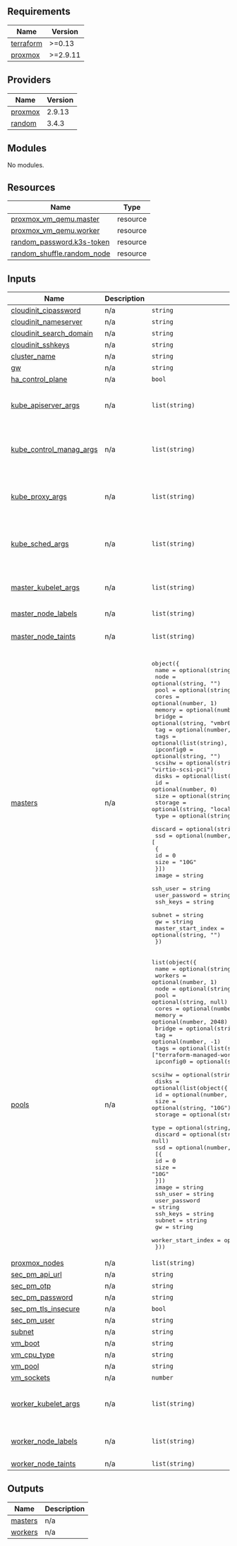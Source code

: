 <!-- BEGIN_TF_DOCS -->
## Requirements

| Name | Version |
|------|---------|
| <a name="requirement_terraform"></a> [terraform](#requirement\_terraform) | >=0.13 |
| <a name="requirement_proxmox"></a> [proxmox](#requirement\_proxmox) | >=2.9.11 |

## Providers

| Name | Version |
|------|---------|
| <a name="provider_proxmox"></a> [proxmox](#provider\_proxmox) | 2.9.13 |
| <a name="provider_random"></a> [random](#provider\_random) | 3.4.3 |

## Modules

No modules.

## Resources

| Name | Type |
|------|------|
| [proxmox_vm_qemu.master](https://registry.terraform.io/providers/telmate/proxmox/latest/docs/resources/vm_qemu) | resource |
| [proxmox_vm_qemu.worker](https://registry.terraform.io/providers/telmate/proxmox/latest/docs/resources/vm_qemu) | resource |
| [random_password.k3s-token](https://registry.terraform.io/providers/hashicorp/random/latest/docs/resources/password) | resource |
| [random_shuffle.random_node](https://registry.terraform.io/providers/hashicorp/random/latest/docs/resources/shuffle) | resource |

## Inputs

| Name | Description | Type | Default | Required |
|------|-------------|------|---------|:--------:|
| <a name="input_cloudinit_cipassword"></a> [cloudinit\_cipassword](#input\_cloudinit\_cipassword) | n/a | `string` | `""` | no |
| <a name="input_cloudinit_nameserver"></a> [cloudinit\_nameserver](#input\_cloudinit\_nameserver) | n/a | `string` | `null` | no |
| <a name="input_cloudinit_search_domain"></a> [cloudinit\_search\_domain](#input\_cloudinit\_search\_domain) | n/a | `string` | `null` | no |
| <a name="input_cloudinit_sshkeys"></a> [cloudinit\_sshkeys](#input\_cloudinit\_sshkeys) | n/a | `string` | `""` | no |
| <a name="input_cluster_name"></a> [cluster\_name](#input\_cluster\_name) | n/a | `string` | `"default-cluster"` | no |
| <a name="input_gw"></a> [gw](#input\_gw) | n/a | `string` | `"192.168.1.1"` | no |
| <a name="input_ha_control_plane"></a> [ha\_control\_plane](#input\_ha\_control\_plane) | n/a | `bool` | `false` | no |
| <a name="input_kube_apiserver_args"></a> [kube\_apiserver\_args](#input\_kube\_apiserver\_args) | n/a | `list(string)` | <pre>[<br>  "feature-gates=MixedProtocolLBService=true"<br>]</pre> | no |
| <a name="input_kube_control_manag_args"></a> [kube\_control\_manag\_args](#input\_kube\_control\_manag\_args) | n/a | `list(string)` | <pre>[<br>  "feature-gates=MixedProtocolLBService=true",<br>  "bind-address=0.0.0.0"<br>]</pre> | no |
| <a name="input_kube_proxy_args"></a> [kube\_proxy\_args](#input\_kube\_proxy\_args) | n/a | `list(string)` | <pre>[<br>  "feature-gates=MixedProtocolLBService=true",<br>  "bind-address=0.0.0.0"<br>]</pre> | no |
| <a name="input_kube_sched_args"></a> [kube\_sched\_args](#input\_kube\_sched\_args) | n/a | `list(string)` | <pre>[<br>  "feature-gates=MixedProtocolLBService=true",<br>  "bind-address=0.0.0.0"<br>]</pre> | no |
| <a name="input_master_kubelet_args"></a> [master\_kubelet\_args](#input\_master\_kubelet\_args) | n/a | `list(string)` | <pre>[<br>  "feature-gates=MixedProtocolLBService=true"<br>]</pre> | no |
| <a name="input_master_node_labels"></a> [master\_node\_labels](#input\_master\_node\_labels) | n/a | `list(string)` | `[]` | no |
| <a name="input_master_node_taints"></a> [master\_node\_taints](#input\_master\_node\_taints) | n/a | `list(string)` | <pre>[<br>  "k3s-controlplane=true:NoExecute"<br>]</pre> | no |
| <a name="input_masters"></a> [masters](#input\_masters) | n/a | <pre>object({<br>    name      = optional(string, "control")<br>    node      = optional(string, "")<br>    pool      = optional(string, null)<br>    cores     = optional(number, 1)<br>    memory    = optional(number, 2048)<br>    bridge    = optional(string, "vmbr0")<br>    tag       = optional(number, -1)<br>    tags      = optional(list(string), ["terraform-managed-master"])<br>    ipconfig0 = optional(string, "")<br>    scsihw    = optional(string, "virtio-scsi-pci")<br>    disks = optional(list(object({<br>      id      = optional(number, 0)<br>      size    = optional(string, "10G")<br>      storage = optional(string, "local-lvm")<br>      type    = optional(string, "virtio")<br>      discard = optional(string, null)<br>      ssd = optional(number, 0) })), [<br>      {<br>        id   = 0<br>        size = "10G"<br>    }])<br>    image              = string<br>    ssh_user           = string<br>    user_password      = string<br>    ssh_keys           = string<br>    subnet             = string<br>    gw                 = string<br>    master_start_index = optional(string, "")<br>  })</pre> | n/a | yes |
| <a name="input_pools"></a> [pools](#input\_pools) | n/a | <pre>list(object({<br>    name      = optional(string, "node")<br>    workers   = optional(number, 1)<br>    node      = optional(string, "")<br>    pool      = optional(string, null)<br>    cores     = optional(number, 1)<br>    memory    = optional(number, 2048)<br>    bridge    = optional(string, "vmbr0")<br>    tag       = optional(number, -1)<br>    tags      = optional(list(string), ["terraform-managed-worker"])<br>    ipconfig0 = optional(string, "")<br>    scsihw    = optional(string, "virtio-scsi-pci")<br>    disks = optional(list(object({<br>      id      = optional(number, 0)<br>      size    = optional(string, "10G")<br>      storage = optional(string, "local-lvm")<br>      type    = optional(string, "virtio")<br>      discard = optional(string, null)<br>      ssd = optional(number, 0) })),<br>      [{<br>        id   = 0<br>        size = "10G"<br>    }])<br>    image              = string<br>    ssh_user           = string<br>    user_password      = string<br>    ssh_keys           = string<br>    subnet             = string<br>    gw                 = string<br>    worker_start_index = optional(string, "")<br>  }))</pre> | n/a | yes |
| <a name="input_proxmox_nodes"></a> [proxmox\_nodes](#input\_proxmox\_nodes) | n/a | `list(string)` | n/a | yes |
| <a name="input_sec_pm_api_url"></a> [sec\_pm\_api\_url](#input\_sec\_pm\_api\_url) | n/a | `string` | `""` | no |
| <a name="input_sec_pm_otp"></a> [sec\_pm\_otp](#input\_sec\_pm\_otp) | n/a | `string` | `null` | no |
| <a name="input_sec_pm_password"></a> [sec\_pm\_password](#input\_sec\_pm\_password) | n/a | `string` | `""` | no |
| <a name="input_sec_pm_tls_insecure"></a> [sec\_pm\_tls\_insecure](#input\_sec\_pm\_tls\_insecure) | n/a | `bool` | `true` | no |
| <a name="input_sec_pm_user"></a> [sec\_pm\_user](#input\_sec\_pm\_user) | n/a | `string` | `""` | no |
| <a name="input_subnet"></a> [subnet](#input\_subnet) | n/a | `string` | `"192.168.1.1/24"` | no |
| <a name="input_vm_boot"></a> [vm\_boot](#input\_vm\_boot) | n/a | `string` | `"order=virtio0"` | no |
| <a name="input_vm_cpu_type"></a> [vm\_cpu\_type](#input\_vm\_cpu\_type) | n/a | `string` | `"host"` | no |
| <a name="input_vm_pool"></a> [vm\_pool](#input\_vm\_pool) | n/a | `string` | `null` | no |
| <a name="input_vm_sockets"></a> [vm\_sockets](#input\_vm\_sockets) | n/a | `number` | `1` | no |
| <a name="input_worker_kubelet_args"></a> [worker\_kubelet\_args](#input\_worker\_kubelet\_args) | n/a | `list(string)` | <pre>[<br>  "feature-gates=MixedProtocolLBService=true"<br>]</pre> | no |
| <a name="input_worker_node_labels"></a> [worker\_node\_labels](#input\_worker\_node\_labels) | n/a | `list(string)` | <pre>[<br>  "node.kubernetes.io/worker=true"<br>]</pre> | no |
| <a name="input_worker_node_taints"></a> [worker\_node\_taints](#input\_worker\_node\_taints) | n/a | `list(string)` | `[]` | no |

## Outputs

| Name | Description |
|------|-------------|
| <a name="output_masters"></a> [masters](#output\_masters) | n/a |
| <a name="output_workers"></a> [workers](#output\_workers) | n/a |
<!-- END_TF_DOCS -->
